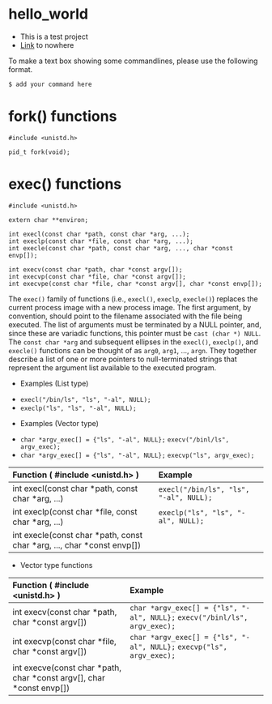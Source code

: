 # hello_world #
* This is a test project
* [Link](./README.md) to nowhere 

To make a text box showing some commandlines, please use the following format. 
```
$ add your command here
```

# fork() functions #
```
#include <unistd.h>

pid_t fork(void);
```

# exec() functions #
```
#include <unistd.h>

extern char **environ;

int execl(const char *path, const char *arg, ...);
int execlp(const char *file, const char *arg, ...);
int execle(const char *path, const char *arg, ..., char *const envp[]);

int execv(const char *path, char *const argv[]);
int execvp(const char *file, char *const argv[]);
int execvpe(const char *file, char *const argv[], char *const envp[]);
```
The `exec()` family of functions (i.e., `execl()`, `execlp`, `execle()`) replaces the current process image with a new process image.
The first argument, by convention, should point to the filename associated with the file being executed.
The list of arguments must be terminated by a NULL pointer, and, since these are variadic functions, this pointer must be `cast (char *) NULL`.
The `const char *arg` and subsequent ellipses in the `execl()`, `execlp()`, and `execle()` functions can be thought of as `arg0`, `arg1`, ..., `argn`. They together describe a list of one or more pointers to null-terminated strings that represent the argument list available to the executed program.

* Examples (List type)
- `execl("/bin/ls", "ls", "-al", NULL);`
- `execlp("ls", "ls", "-al", NULL);`

* Examples (Vector type)
- `char *argv_exec[] = {"ls", "-al", NULL};` `execv("/binl/ls", argv_exec);`
- `char *argv_exec[] = {"ls", "-al", NULL};` `execvp("ls", argv_exec);`


|      Function ( #include <unistd.h> )                                    |  Example                                   |
|:-------------------------------------------------------------------------|:-------------------------------------------|
| int execl(const char *path, const char *arg, ...)                        | `execl("/bin/ls", "ls", "-al", NULL);`     |
| int execlp(const char *file, const char *arg, ...)                       | `execlp("ls", "ls", "-al", NULL);`         |
| int execle(const char *path, const char *arg, ..., char *const envp[])   |   |

* Vector type functions

|      Function ( #include <unistd.h> )                                    |  Example                                   |
|:-------------------------------------------------------------------------|:-------------------------------------------|
| int execv(const char *path, char *const argv[])                          | `char *argv_exec[] = {"ls", "-al", NULL};` `execv("/binl/ls", argv_exec);` |
| int execvp(const char *file, char *const argv[])                         | `char *argv_exec[] = {"ls", "-al", NULL};` `execvp("ls", argv_exec);` |
| int execve(const char *path, char *const argv[], char *const envp[])     |   |
